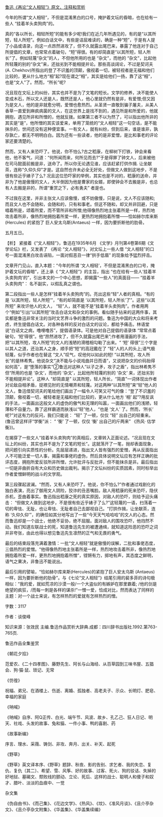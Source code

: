 [鲁迅《再论“文人相轻”》原文、注释和赏析](https://www.vrrw.net/wx/9785.html)

今年的所谓“文人相轻”，不但是混淆黑白的口号，掩护着文坛的昏暗，也在给有一些人 “挂着羊头卖狗肉”的。

真的“各以所长，相轻所短”的能有多少呢!我们在近几年所遇见的，有的是“以其所短，轻人所短”。例如白话文中，有些是诘屈难读的，确是一种“短”，于是有人提了小品或语录，向这一点昂然进攻了，但不久就露出尾巴来，暴露了他连对于自己所提倡的文章，也常常点着破句，“短”得很。有的却简直是“以其所短，轻人所长”了。例如轻蔑“杂文”的人，不但他所用的也是 “杂文”，而他的 “杂文”，比起他所轻蔑的别的“杂文”来，还拙劣到不能相提并论。那些高谈阔论，不过是契诃夫(A. Chekhov)所指出的登了不识羞的顶颠，傲视着一切，被轻视者是无福和他们比较的，更从什么地方“相”起?现在谓之“相”，其实是给他们一扬，靠了这“相”，也是“文人”了。然而，“所长”呢?

况且现在文坛上的纠纷，其实也并不是为了文笔的短长。文学的修养，决不能使人变成木石，所以文人还是人，既然还是人，他心里就仍然有是非，有爱憎;但又因为是文人，他的是非就愈分明，爱憎也愈热烈。从圣贤一直敬到骗子屠夫，从美人香草一直爱到麻疯病菌的文人，在这世界上是找不到的，遇见所是和所爱的，他就拥抱，遇见所非和所憎的，他就反拨。如果第三者不以为然了，可以指出他所非的其实是“是”，他所憎的其实该爱来，单用了笼统的“文人相轻”这一句空话，是不能抹杀的，世间还没有这种便宜事。一有文人，就有纠纷，但到后来，谁是谁非，孰存孰亡，都无不明明白白。因为还有一些读者，他的是非爱憎，是比和事老的评论家还要清楚的。

然而，又有人来恐吓了。他说，你不怕么?古之嵇康，在柳树下打铁，钟会来看他，他不客气，问道：“何所闻而来，何所见而去?”于是得罪了钟文人，后来被他在司马懿面前搬是非，送命了。所以你无论遇见谁，应该赶紧打供作揖. 让坐献茶，连称“久仰久仰”才是。这自然也许未必全无好处，但做文人做到这地步，不是很有些近乎婊子了么? 况且这位恐吓家的举例，其实也是不对的，嵇康的送命，并非为了他是傲慢的文人，大半倒因为他是曹家的女婿，即使钟会不去搬是非，也总有人去搬是非的，所谓“重赏之下，必有勇夫” 者是也。

不过我在这里，并非主张文人应该傲慢，或不妨傲慢，只是说，文人不应该随和;而且文人也不会随和，会随和的，只有和事老。但这不随和，却又并非回避，只是唱着所是，颂着所爱，而不管所非和所憎;他得像热烈地主张着所是一样，热烈地攻击着所非，像热烈地拥抱着所爱一样，更热烈地拥抱着所憎——恰如赫尔库来斯 (Hercules) 的紧抱了 巨人安太乌斯(Antaeus) 一样，因为要折断他的肋骨。

五月五日。



【析】 紧接着《“文人相轻”》，鲁迅在1935年6月 《文学》月刊第4卷第6期《文学论坛》栏，又发表了 《再论 “文人相轻”》，对文坛上一些人借 “文人相轻”的口号一面混淆黑白攻击诬陷，一面对假恶丑一律“拱手低眉” 的现象给予猛烈抨击。

文章开门见山，直入本题：“今年的所谓 ‘文人相轻’，不但是混淆黑白的口号，掩护着文坛的昏暗”，还上承《 “文人相轻”》的主旨，指出 “也在给有一些人‘挂着羊头卖狗肉’的”，引出本文的一个中心思想，即揭露“一些人”的真面目—— “挂着羊头卖狗肉”： 名不副实，以假乱真之谓也。

第二段指出一些人是怎样“挂着羊头卖狗肉”的。亮出这些“轻”人者的真相。“有的是 ‘以其所短，轻人所短’”，“有的却简直是 ‘以其所短，轻人所长’了”。这些“以其所短” 来攻讦他人的文人， “轻”人，就不能不是“挂着羊头卖狗肉”。作者用两个“例如”引出“以其所短”攻击白话文和杂文的事例。看似随手拈来的这两件事，其实都是鲁迅非常关注的当时文艺界斗争的激烈的问题。鲁迅为中国的大众和将来考虑，终生提倡白话文。对各种各样的反对白话文的议论，都给予痛击。林语堂说“白话文之病，噜哩噜苏”，提倡语录体。可是他对自己提倡的语录体 “常常点着破句，‘短’得很”。他“昂然进攻了，但不久就露出尾巴来”;作者用漫画的手法，把“以其所短，攻人所短”的文人的浅陋的滑稽相勾勒了出来。“ ‘短’ 得很”三个字是以其人之道，还治其人之身，顺手把“短”的高冠戴在了 “轻”人的人的头上;语气极轻蔑，似乎作者也在替这 “文人”叹气，叹他何以如此的短! “以其所短，攻人所长”的是林希隽。他说杂文“决不能与小说戏曲并日而语”，又说把杂文的价码抬得如何高”，是“堕落的事实”②鲁迅对这种人“以子之矛，攻子之盾”，指出林希隽不但“所用的也是 ‘杂文’，而他的 ‘杂文’，比起他所轻蔑的别的 ‘杂文’ 来，还拙劣到不能相提并论”。这种人 “却简直是” 以其所短，轻人所长，“简直”一词体现出作者对论敌自相矛盾，捉襟见肘的无情嘲弄和轻蔑。对这两种“以其所短”来“轻”他人的文人，鲁迅借契诃夫的笔给他们画出了一幅令人可笑又可气的像：“登了不识羞的顶颠，傲视着一切，被轻者是无福和他们比较的，更从什么地方 ‘相’ 起”?用反讽的手法，一面画出这般文人的虚伪的傲气和无理的叫嚣，一面画出他们的浅陋，轻薄和不自量力。靠了这样霸道而肤浅以“轻”他人，“也是 ‘文人’ 了。然而，‘所长’ 呢?”对这有力的反问，我们只能说： “轻” 了一顿，仅仅 “轻” 出自己的轻重来。(鲁迅曾这样评“学衡”派： “ ‘衡’ 了一顿，仅仅 ‘衡’ 出自己的斤两来” 《热风· 估学衡》)。

在揭穿了一些文人“挂着羊头卖狗肉”的真相后，文章转入正面论述。“况且现在文坛上的纠纷，其实也并不是为了文笔的短长”。这就荡开了一笔，抛却表面现象，把问题引向实质性的分析。先层层递进，指出文人皆有强烈的爱憎，再从反面指出人不可能泛爱一切人事，揭露和事佬的虚伪，然后具体说明文坛应有怎样正确的批评态度，拥抱所爱反驳所非所憎，允许批评与反批评，但不能抹杀是非。最后指出一切是非曲折自有大众和历史做出裁判。揭示了文坛纠纷的实质因素，同时标举出作者爱憎鲜明的战斗的文学观。

第三段骤起波澜。“然而，又有人来恐吓了。他说，你不怕么?”作者通过戏剧化的独白表演，亮出了御用文人阴险，狡诈的丑恶嘴脸。敌人用嵇康的死来恐吓，隐伏杀机，歪曲着事实。鲁迅指出嵇康之死的真实原因，对敌人的恐吓，则给予迎头痛击： “但做文人做到这地步，不是很有些近乎婊子了么?”这轻蔑的一语，扫荡着一切的卑怯、无耻，也让卑怯、无耻者自己去鄙视自己。“打拱作揖，让坐献茶，连称 ‘久仰久仰’”，的确恰如其分地写出了一些“今天天气哈哈哈”的文人的心态。然而鲁迅却是一个战士，他绝不妥协，绝不屈服。面对敌人的围攻恐吓，他岿然不动。我们知道左联战士的死，知道鲁迅先生的被遭通缉，就知道这险恶的恐吓之词并非夸张，由此也得以想见鲁迅先生凛然的正气和无畏的勇气。

最后的结束段落充满着激情：一批“文人相轻”就是傲慢的误解，二批和事佬态度，三倡热烈的爱憎。“他得像热烈地主张着所是一样，热烈地攻击着所非，像热烈地拥抱着所爱一样，更热烈地拥抱着所憎”，铿锵有力，掷地有声，其态度之鲜明，语气之果决，非鲁迅不能说出。

最后引用的譬喻，“恰如赫尔库来斯(Hercules)的紧抱了巨人安太乌斯 (Antaeus)一样，因为要折断他的肋骨”。与《七论“文人相轻”》结尾引用的裴多菲的诗句极相似：“我的爱，就如荒凉的沙漠一般/一个大盗似的有嫉妒在那里霸着; /他的剑是绝望的疯狂，/而每一刺是各样的谋杀!”一憎一爱，恰成对比，然而表达了同样的主题：对一个战士来说，有怎样热烈的爱就有怎样热烈的憎。

字数：3117

作者：谈俊峰

知识来源：张效民 主编.鲁迅作品赏析大辞典.成都：四川辞书出版社.1992.第763-765页.

鲁迅作品全集鉴赏

《朝花夕拾》

范爱农、《二十四孝图》、藤野先生、阿长与山海经、从百草园到三味书屋、五猖会、狗·猫·鼠、琐记、无常

《仿徨》

祝福、弟兄、在酒楼上、伤逝、离婚、孤独者、高老夫子、示众、长明灯、肥皂、幸福的家庭

《呐喊》

《呐喊》自序、阿Q正传、白光、端午节、风波、故乡、孔乙己、狂人日记、明天、社戏、头发的故事、兔和猫、一件小事、鸭的喜剧、药

《故事新编》

序言、理水、采薇、铸剑、非攻、奔月、出关、补天、起死

《野草》

《野草》英文译本序、《野草》题辞、秋夜、影的告别、求乞者、我的失恋、复仇、复仇〔其二〕、希望、雪、风筝、好的故事、过客、死火、狗的驳诘、失掉的好地狱、墓碣文、颓败线的颤动、立论、死后、这样的战士、聪明人和傻子和奴才、腊叶、淡淡的血痕中、一觉

杂文集

《伪自由书》、《而己集》、《花边文学》、《热风》、《坟》、《准风月谈》、《且介亭杂文》、《且介亭杂文附集》、《华盖集》、《华盖集续编》

